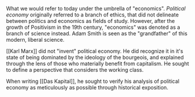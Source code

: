 What we would refer to today under the umbrella of "economics". 
*Political economy* originally referred to a branch of ethics, that did not delineate between politics and economics as fields of study. However, after the growth of Positivism in the 19th century, "economics" was denoted as a branch of science instead. Adam Smith is seen as the "grandfather" of this modern, liberal science.

[[Karl Marx]] did not "invent" political economy. He did recognize it in it's state of being dominated by the ideology of the bourgeois, and explained through the lens of those who materially benefit from capitalism. He sought to define a perspective that considers the working class.

When writing [[Das Kapital]], he sought to verify his analysis of political economy as meticulously as possible through historical exposition.